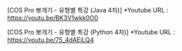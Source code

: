 [COS Pro 뽀개기 - 유형별 특강 (Java 4차)]
*Youtube URL : https://youtu.be/BK3V1wkk0O0

[COS Pro 뽀개기 - 유형별 특강 (Python 4차)]
*Youtube URL : https://youtu.be/75_4dAEjLQ4
